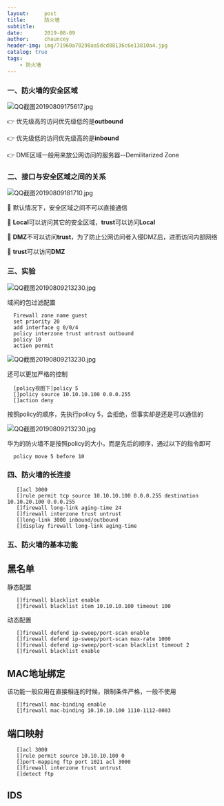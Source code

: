 ```yaml
---
layout:     post
title:      防火墙
subtitle:   
date:       2019-08-09
author:     chauncey
header-img: img/71960a70298aa5dcd88136c6e13810a4.jpg
catalog: true
tags:
    - 防火墙
---
```


### 一、防火墙的安全区域

![QQ截图20190809175617.jpg](https://i.loli.net/2019/08/09/Xj5Gu8h9WT4cJMn.jpg)

👉 优先级高的访问优先级低的是**outbound**

👉 优先级低的访问优先级高的是**inbound**

👉 DME区域一般用来放公网访问的服务器--Demilitarized Zone

### 二、接口与安全区域之间的关系

![QQ截图20190809181710.jpg](https://i.loli.net/2019/08/09/LAQVnbOTe1M4F78.jpg)

🙊 默认情况下，安全区域之间不可以直接通信

🐷 **Local**可以访问其它的安全区域，**trust**可以访问**Local**

🐼 **DMZ**不可以访问**trust**，为了防止公网访问者入侵DMZ后，进而访问内部网络

🦁 **trust**可以访问**DMZ**

### 三、实验

![QQ截图20190809213230.jpg](https://i.loli.net/2019/08/09/iQe8aWhGkSEKjzT.jpg)

域间的包过滤配置

      Firewall zone name guest
      set priority 20
      add interface g 0/0/4
      policy interzone trust untrust outbound
      policy 10
      action permit
      
![QQ截图20190809213230.jpg](https://i.loli.net/2019/08/09/iQe8aWhGkSEKjzT.jpg)

还可以更加严格的控制

      [policy视图下]policy 5
      []policy source 10.10.10.100 0.0.0.255
      []action deny
      
按照policy的顺序，先执行policy 5，会拒绝，但事实却是还是可以通信的

![QQ截图20190809213230.jpg](https://i.loli.net/2019/08/09/iQe8aWhGkSEKjzT.jpg)

华为的防火墙不是按照policy的大小，而是先后的顺序，通过以下的指令即可

      policy move 5 before 10
      
### 四、防火墙的长连接

       []acl 3000
       []rule permit tcp source 10.10.10.100 0.0.0.255 destination 10.10.20.100 0.0.0.255
       []firewall long-link aging-time 24
       []firewall interzone trust untrust 
       []long-link 3000 inbound/outbound
       []display firewall long-link aging-time
       
### 五、防火墙的基本功能

## 黑名单

静态配置            

       []firewall blacklist enable
       []firewall blacklist item 10.10.10.100 timeout 100
       
动态配置

       []firewall defend ip-sweep/port-scan enable
       []firewall defend ip-sweep/port-scan max-rate 1000
       []firewall defend ip-sweep/port-scan blacklist timeout 2
       []firewall blacklist enable
       
## MAC地址绑定

该功能一般应用在直接相连的时候，限制条件严格，一般不使用

       []firewall mac-binding enable
       []firewall mac-binding 10.10.10.100 1110-1112-0003
       
## 端口映射

       []acl 3000
       []rule permit source 10.10.10.100 0
       []port-mapping ftp port 1021 acl 3000
       []firewall interzone trust untrust 
       []detect ftp
       
## IDS







